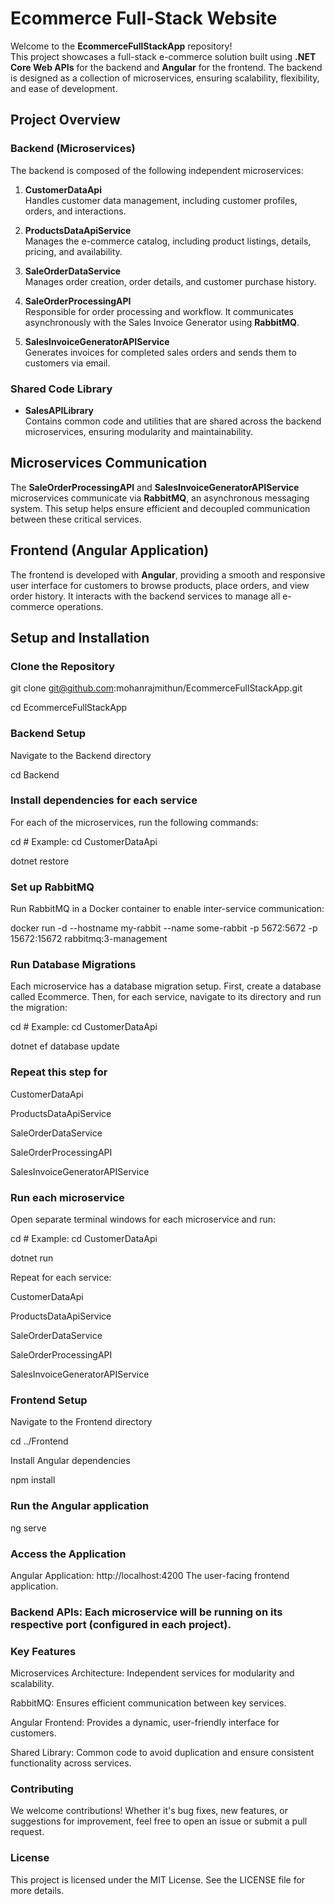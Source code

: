 # **Ecommerce Full-Stack Website**

Welcome to the **EcommerceFullStackApp** repository!  
This project showcases a full-stack e-commerce solution built using **.NET Core Web APIs** for the backend and **Angular** for the frontend. The backend is designed as a collection of microservices, ensuring scalability, flexibility, and ease of development.

## **Project Overview**

### **Backend (Microservices)**

The backend is composed of the following independent microservices:

1. **CustomerDataApi**  
   Handles customer data management, including customer profiles, orders, and interactions.

2. **ProductsDataApiService**  
   Manages the e-commerce catalog, including product listings, details, pricing, and availability.

3. **SaleOrderDataService**  
   Manages order creation, order details, and customer purchase history.

4. **SaleOrderProcessingAPI**  
   Responsible for order processing and workflow. It communicates asynchronously with the Sales Invoice Generator using **RabbitMQ**.

5. **SalesInvoiceGeneratorAPIService**  
   Generates invoices for completed sales orders and sends them to customers via email.

### **Shared Code Library**

- **SalesAPILibrary**  
  Contains common code and utilities that are shared across the backend microservices, ensuring modularity and maintainability.

## **Microservices Communication**

The **SaleOrderProcessingAPI** and **SalesInvoiceGeneratorAPIService** microservices communicate via **RabbitMQ**, an asynchronous messaging system. This setup helps ensure efficient and decoupled communication between these critical services.

## **Frontend (Angular Application)**

The frontend is developed with **Angular**, providing a smooth and responsive user interface for customers to browse products, place orders, and view order history. It interacts with the backend services to manage all e-commerce operations.

## **Setup and Installation**

### **Clone the Repository**
git clone git@github.com:mohanrajmithun/EcommerceFullStackApp.git

cd EcommerceFullStackApp


### **Backend Setup**

Navigate to the Backend directory

cd Backend

### **Install dependencies for each service**

For each of the microservices, run the following commands:

cd <MicroserviceName>  # Example: cd CustomerDataApi

dotnet restore

### **Set up RabbitMQ**

Run RabbitMQ in a Docker container to enable inter-service communication:

docker run -d --hostname my-rabbit --name some-rabbit -p 5672:5672 -p 15672:15672 rabbitmq:3-management

### **Run Database Migrations**

Each microservice has a database migration setup. First, create a database called Ecommerce. Then, for each service, navigate to its directory and run the migration:

cd <MicroserviceName>  # Example: cd CustomerDataApi

dotnet ef database update

### **Repeat this step for**

CustomerDataApi

ProductsDataApiService

SaleOrderDataService

SaleOrderProcessingAPI

SalesInvoiceGeneratorAPIService

### **Run each microservice**

Open separate terminal windows for each microservice and run:

cd <MicroserviceName>  # Example: cd CustomerDataApi

dotnet run

Repeat for each service:

CustomerDataApi

ProductsDataApiService

SaleOrderDataService

SaleOrderProcessingAPI

SalesInvoiceGeneratorAPIService

### **Frontend Setup**

Navigate to the Frontend directory

cd ../Frontend

Install Angular dependencies

npm install

### **Run the Angular application**

ng serve

### **Access the Application**


Angular Application: http://localhost:4200
The user-facing frontend application.

### **Backend APIs: Each microservice will be running on its respective port (configured in each project).**

### **Key Features**

Microservices Architecture: Independent services for modularity and scalability.

RabbitMQ: Ensures efficient communication between key services.

Angular Frontend: Provides a dynamic, user-friendly interface for customers.

Shared Library: Common code to avoid duplication and ensure consistent functionality across services.

### **Contributing**
We welcome contributions! Whether it's bug fixes, new features, or suggestions for improvement, feel free to open an issue or submit a pull request.

### **License**
This project is licensed under the MIT License. See the LICENSE file for more details.

